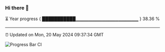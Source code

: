 ### Hi there 👋

⏳ Year progress { ███████████▁▁▁▁▁▁▁▁▁▁▁▁▁▁▁▁▁▁▁ } 38.36 %

---

⏰ Updated on Mon, 20 May 2024 09:37:34 GMT

![Progress Bar CI](https://github.com/IshwaranRudhara/GIT-ACTION/workflows/Progress%20Bar%20CI/badge.svg)
